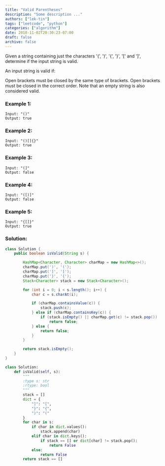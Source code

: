 ```yaml
---
title: "Valid Parentheses"
description: "Some description ..."
authors: ["lek-tin"]
tags: ["leetcode", "python"]
categories: ["algorithm"]
date: 2018-11-02T20:30:23-07:00
draft: false
archive: false
---
```

Given a string containing just the characters '(', ')', '{', '}', '[' and ']', determine if the input string is valid.

An input string is valid if:

Open brackets must be closed by the same type of brackets.
Open brackets must be closed in the correct order.
Note that an empty string is also considered valid.

### Example 1:
```
Input: "()"
Output: true
```
### Example 2:
```
Input: "()[]{}"
Output: true
```
### Example 3:
```
Input: "(]"
Output: false
```
### Example 4:
```
Input: "([)]"
Output: false
```
### Example 5:
```
Input: "{[]}"
Output: true
```
### Solution:
```java
class Solution {
    public boolean isValid(String s) {

        HashMap<Character, Character> charMap = new HashMap<>();
        charMap.put(')', '(');
        charMap.put(']', '[');
        charMap.put('}', '{');
        Stack<Character> stack = new Stack<Character>();

        for (int i = 0; i < s.length(); i++) {
            char c = s.charAt(i);

            if (charMap.containsValue(c)) {
                stack.push(c);
            } else if (charMap.containsKey(c)) {
                if (stack.isEmpty() || charMap.get(c) != stack.pop())
                    return false;
            } else {
                return false;
            }
        }

        return stack.isEmpty();
    }
}
```
```python
class Solution:
    def isValid(self, s):
        """
        :type s: str
        :rtype: bool
        """
        stack = []
        dict = {
            "]": "[",
            "}": "{",
            ")": "("
        }
        for char in s:
            if char in dict.values():
                stack.append(char)
            elif char in dict.keys():
                if stack == [] or dict[char] != stack.pop():
                    return False
            else:
                return False
        return stack == []
```